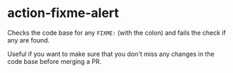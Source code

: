 # action-fixme-alert

Checks the code base for any `FIXME:` (with the colon) and fails the check if any are found.

Useful if you want to make sure that you don't miss any changes in the code base before merging a PR.
